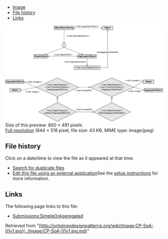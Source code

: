 * [Image](../Image/CP-SoA-01v1.jpg.md#file)
* [File history](../Image/CP-SoA-01v1.jpg.md#filehistory)
* [Links](../Image/CP-SoA-01v1.jpg.md#filelinks)

[![Image:CP-SoA-01v1.jpg](../images/thumb/f/f5/CP-SoA-01v1.jpg/800px-CP-SoA-01v1.jpg)](../images/f/f5/CP-SoA-01v1.jpg)  
Size of this preview: 800 × 491 pixels  
[Full resolution](../images/f/f5/CP-SoA-01v1.jpg)‎ (844 × 518 pixel, file size: 43 KB, MIME type: image/jpeg)

## File history

Click on a date/time to view the file as it appeared at that time.



  
* [Search for duplicate files](http://ontologydesignpatterns.org/wiki/Special:FileDuplicateSearch/CP-SoA-01v1.jpg "Special:FileDuplicateSearch/CP-SoA-01v1.jpg")
* [Edit this file using an external application](http://ontologydesignpatterns.org/wiki/index.php?title=Image:CP-SoA-01v1.jpg&action=edit&externaledit=true&mode=file "Image:CP-SoA-01v1.jpg")See the [setup instructions](http://www.mediawiki.org/wiki/Manual:External_editors "http://www.mediawiki.org/wiki/Manual:External_editors") for more information.

## Links



The following page links to this file:


* [Submissions:SimpleOrAggregated](../Submissions/SimpleOrAggregated.md "Submissions:SimpleOrAggregated")


Retrieved from "[http://ontologydesignpatterns.org/wiki/Image:CP-SoA-01v1.jpg](../Image/CP-SoA-01v1.jpg.md)"